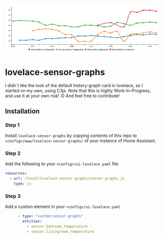 ![example](screenshot.png)

# lovelace-sensor-graphs

I didn´t like the look of the default history-graph card in lovelace, so I started on my own, using C3js.
Note that this is highly Work-In-Progress, and use it at your own risk! :D
And feel free to contribute!

## Installation

### Step 1

Install `lovelace-sensor-graphs` by copying contents of this repo to `<config>/www/lovelace-sensor-graphs/` of your instance of Home Assistant.

### Step 2

Add the following to your `<config>/ui-lovelace.yaml` file.

```yaml
resources:
  - url: /local/lovelace-sensor-graphs/sensor-graphs.js
    type: js
```

### Step 3

Add a custom element in your `<config>/ui-lovelace.yaml`

```yaml
      - type: "custom:sensor-graphs"
        entities:
          - sensor.bedroom_temperature
          - sensor.livingroom_temperature
```
